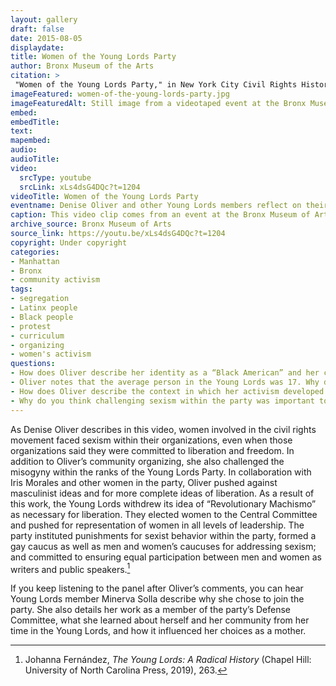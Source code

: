 ```yaml
---
layout: gallery
draft: false
date: 2015-08-05
displaydate: 
title: Women of the Young Lords Party
author: Bronx Museum of the Arts
citation: >
 "Women of the Young Lords Party," in New York City Civil Rights History Project, Accessed: [Month Day, Year], https://nyccivilrightshistory.org/topics/black-latina-women/young-lords/women-of-the-young-lords-party.
imageFeatured: women-of-the-young-lords-party.jpg
imageFeaturedAlt: Still image from a videotaped event at the Bronx Museum showing a panel of women from the Young Lords sitting at a table and a speaker at a podium
embed: 
embedTitle: 
text: 
mapembed: 
audio: 
audioTitle: 
video: 
  srcType: youtube
  srcLink: xLs4dsG4DQc?t=1204
videoTitle: Women of the Young Lords Party
eventname: Denise Oliver and other Young Lords members reflect on their years in the party and what they learned.
caption: This video clip comes from an event at the Bronx Museum of Arts in 2015. At the event, women in the Young Lords described the political climate in which the Party emerged, why they joined, and how they navigated racism and sexism within the movement. In this clip, Denise Oliver describes the political context in which she and her fellow young activists forged new paths. 
archive_source: Bronx Museum of Arts
source_link: https://youtu.be/xLs4dsG4DQc?t=1204
copyright: Under copyright
categories: 
- Manhattan
- Bronx
- community activism
tags: 
- segregation
- Latinx people
- Black people
- protest
- curriculum
- organizing
- women's activism
questions:
- How does Oliver describe her identity as a “Black American” and her connection to Puerto Rican movements and politics? 
- Oliver notes that the average person in the Young Lords was 17. Why do you think young people have been so instrumental in pushing social change, especially in education?
- How does Oliver describe the context in which her activism developed in the video clip?
- Why do you think challenging sexism within the party was important to Oliver?
--- 
```


As Denise Oliver describes in this video, women involved in the civil rights movement faced sexism within their organizations, even when those organizations said they were committed to liberation and freedom. In addition to Oliver’s community organizing, she also challenged the misogyny within the ranks of the Young Lords Party. In collaboration with Iris Morales and other women in the party, Oliver pushed against masculinist ideas and for more complete ideas of liberation. As a result of this work, the Young Lords withdrew its idea of “Revolutionary Machismo” as necessary for liberation. They elected women to the Central Committee and pushed for representation of women in all levels of leadership. The party instituted punishments for sexist behavior within the party, formed a gay caucus as well as men and women’s caucuses for addressing sexism; and committed to ensuring equal participation between men and women as writers and public speakers.[^1]

If you keep listening to the panel after Oliver’s comments, you can hear Young Lords member Minerva Solla describe why she chose to join the party. She also details her work as a member of the party’s Defense Committee, what she learned about herself and her community from her time in the Young Lords, and how it influenced her choices as a mother.

[^1]: Johanna Fernández, *The Young Lords: A Radical History* (Chapel Hill: University of North Carolina Press, 2019), 263.
